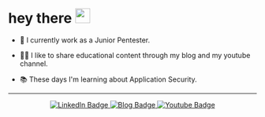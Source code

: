 <h1>
  hey there
  <img src="https://media.giphy.com/media/hvRJCLFzcasrR4ia7z/giphy.gif" width="30px"/>
</h1>

- :telescope: I currently work as a Junior Pentester.

- :teacher: I like to share educational content through my blog and my youtube channel.

- :books: These days I'm learning about Application Security.

---
<div id="badges" align="center">
  <a href="https://www.linkedin.com/in/b1d0ws/">
    <img src="https://img.shields.io/badge/LinkedIn-blue?style=for-the-badge&logo=linkedin&logoColor=white" alt="LinkedIn Badge"/>
  </a>
  <a href="https://b1d0ws.hashnode.dev/">
    <img src="https://img.shields.io/badge/Hashnode-2962FF?style=for-the-badge&logo=hashnode&logoColor=white" alt="Blog Badge"/>
  </a>
  <a href="https://www.youtube.com/@b1d0ws">
    <img src="https://img.shields.io/badge/YouTube-red?style=for-the-badge&logo=youtube&logoColor=white" alt="Youtube Badge"/>
  </a>
</div>
